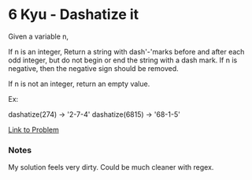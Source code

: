 # 6 Kyu - Dashatize it

Given a variable n,

If n is an integer, Return a string with dash'-'marks before and after each odd integer, but do not begin or end the string with a dash mark. If n is negative, then the negative sign should be removed.

If n is not an integer, return an empty value.

Ex:

dashatize(274) -> '2-7-4'
dashatize(6815) -> '68-1-5'

[Link to Problem](https://www.codewars.com/kata/58223370aef9fc03fd000071/train/javascript)

### Notes

My solution feels very dirty. Could be much cleaner with regex.
